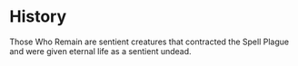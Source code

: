 # History
Those Who Remain are sentient creatures that contracted the Spell Plague and were given eternal life as a sentient undead. 
